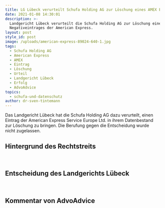```yaml
---
title: LG Lübeck verurteilt Schufa Holding AG zur Löschung eines AMEX Eintrags
date: 2021-01-08 14:30:01
description: >-
  Landgericht Lübeck verurteilt die Schufa Holding AG zur Löschung eines
  Negativeintrages der American Express.
layout: post
style_id: post
image: /uploads/american-express-89024-640-1.jpg
tags:
  - Schufa Holding AG
  - American Express
  - AMEX
  - Eintrag
  - Löschung
  - Urteil
  - Landgericht Lübeck
  - Erfolg
  - AdvoAdvice
topics:
  - schufa-und-datenschutz
author: dr-sven-tintemann
---
```


Das Landgericht Lübeck hat die Schufa Holding AG dazu verurteilt, einen Eintrag der American Express Service Europe Ltd. in ihrem Datenbestand zur Löschung zu bringen. Die Berufung gegen die Entscheidung wurde nicht zugelassen.&nbsp;

## Hintergrund des Rechtstreits

&nbsp;

## Entscheidung des Landgerichts Lübeck

&nbsp;

## Kommentar von AdvoAdvice

&nbsp;

